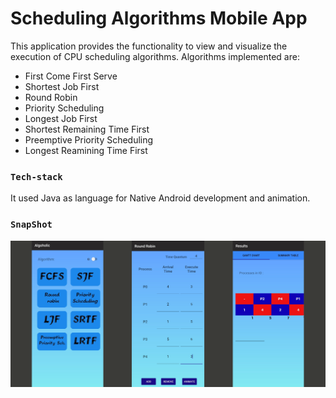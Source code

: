 # Scheduling Algorithms Mobile App

This application provides the functionality to view and visualize the execution of CPU scheduling algorithms. Algorithms implemented are:

* First Come First Serve
* Shortest Job First
* Round Robin
* Priority Scheduling
* Longest Job First
* Shortest Remaining Time First
* Preemptive Priority Scheduling
* Longest Reamining Time First

### `Tech-stack`

It used Java as language for Native Android development and animation.

### `SnapShot`

![SnapShot](https://github.com/Aman-Ladla/Scheduling-Algorithms/blob/main/Scheduling.png?raw=true)
